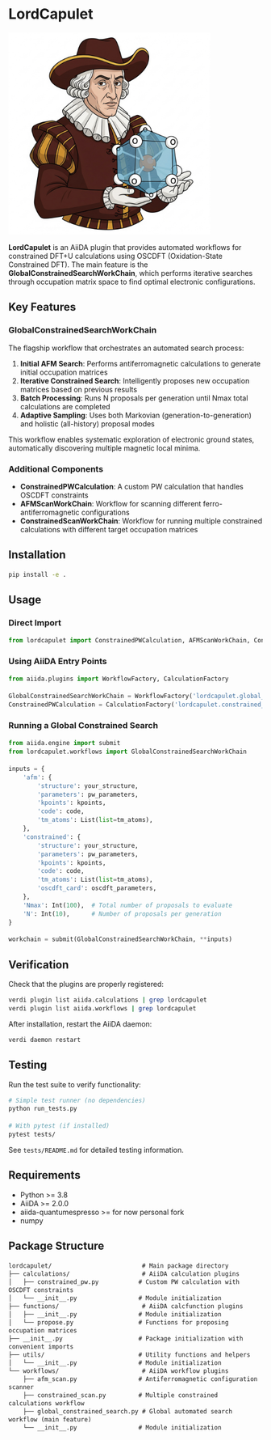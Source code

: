 # LordCapulet

<img src="LordCapulet.png" alt="LordCapulet" width="400">

**LordCapulet** is an AiiDA plugin that provides automated workflows for constrained DFT+U calculations using OSCDFT (Oxidation-State Constrained DFT). The main feature is the **GlobalConstrainedSearchWorkChain**, which performs iterative searches through occupation matrix space to find optimal electronic configurations.

## Key Features

### GlobalConstrainedSearchWorkChain
The flagship workflow that orchestrates an automated search process:

1. **Initial AFM Search**: Performs antiferromagnetic calculations to generate initial occupation matrices
2. **Iterative Constrained Search**: Intelligently proposes new occupation matrices based on previous results
3. **Batch Processing**: Runs N proposals per generation until Nmax total calculations are completed
4. **Adaptive Sampling**: Uses both Markovian (generation-to-generation) and holistic (all-history) proposal modes

This workflow enables systematic exploration of electronic ground states, automatically discovering multiple magnetic local minima.

### Additional Components

- **ConstrainedPWCalculation**: A custom PW calculation that handles OSCDFT constraints
- **AFMScanWorkChain**: Workflow for scanning different ferro-antiferromagnetic configurations
- **ConstrainedScanWorkChain**: Workflow for running multiple constrained calculations with different target occupation matrices

## Installation

```bash
pip install -e .
```

## Usage

### Direct Import
```python
from lordcapulet import ConstrainedPWCalculation, AFMScanWorkChain, ConstrainedScanWorkChain, GlobalConstrainedSearchWorkChain
```

### Using AiiDA Entry Points
```python
from aiida.plugins import WorkflowFactory, CalculationFactory

GlobalConstrainedSearchWorkChain = WorkflowFactory('lordcapulet.global_constrained_search')
ConstrainedPWCalculation = CalculationFactory('lordcapulet.constrained_pw')
```

### Running a Global Constrained Search
```python
from aiida.engine import submit
from lordcapulet.workflows import GlobalConstrainedSearchWorkChain

inputs = {
    'afm': {
        'structure': your_structure,
        'parameters': pw_parameters,
        'kpoints': kpoints,
        'code': code,
        'tm_atoms': List(list=tm_atoms),
    },
    'constrained': {
        'structure': your_structure,
        'parameters': pw_parameters,
        'kpoints': kpoints,
        'code': code,
        'tm_atoms': List(list=tm_atoms),
        'oscdft_card': oscdft_parameters,
    },
    'Nmax': Int(100),  # Total number of proposals to evaluate
    'N': Int(10),      # Number of proposals per generation
}

workchain = submit(GlobalConstrainedSearchWorkChain, **inputs)
```

## Verification

Check that the plugins are properly registered:
```bash
verdi plugin list aiida.calculations | grep lordcapulet
verdi plugin list aiida.workflows | grep lordcapulet
```

After installation, restart the AiiDA daemon:
```bash
verdi daemon restart
```

## Testing

Run the test suite to verify functionality:

```bash
# Simple test runner (no dependencies)
python run_tests.py

# With pytest (if installed)
pytest tests/
```

See `tests/README.md` for detailed testing information.

## Requirements

- Python >= 3.8
- AiiDA >= 2.0.0
- aiida-quantumespresso >= for now personal fork
- numpy

## Package Structure

```
lordcapulet/                         # Main package directory
├── calculations/                    # AiiDA calculation plugins
│   ├── constrained_pw.py           # Custom PW calculation with OSCDFT constraints
│   └── __init__.py                 # Module initialization
├── functions/                       # AiiDA calcfunction plugins
│   ├── __init__.py                 # Module initialization
│   └── propose.py                  # Functions for proposing occupation matrices
├── __init__.py                     # Package initialization with convenient imports
├── utils/                          # Utility functions and helpers
│   └── __init__.py                 # Module initialization
└── workflows/                       # AiiDA workflow plugins
    ├── afm_scan.py                 # Antiferromagnetic configuration scanner
    ├── constrained_scan.py         # Multiple constrained calculations workflow
    ├── global_constrained_search.py # Global automated search workflow (main feature)
    └── __init__.py                 # Module initialization
```
